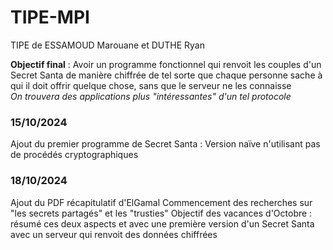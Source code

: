 # TIPE-MPI
TIPE de ESSAMOUD Marouane et DUTHE Ryan

**Objectif final** : Avoir un programme fonctionnel qui renvoit les couples d'un Secret Santa de manière chiffrée de tel sorte que chaque personne sache à qui il doit offrir quelque chose, sans que le serveur ne les connaisse  
*On trouvera des applications plus "intéressantes" d'un tel protocole*

### 15/10/2024
Ajout du premier programme de Secret Santa : Version naïve n'utilisant pas de procédés cryptographiques

### 18/10/2024  
Ajout du PDF récapitulatif d'ElGamal
Commencement des recherches sur "les secrets partagés" et les "trusties"
Objectif des vacances d'Octobre : résumé ces deux aspects et avec une première version d'un Secret Santa avec un serveur qui renvoit des données chiffrées
